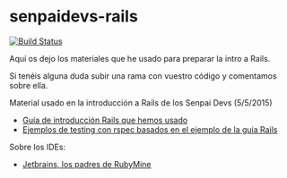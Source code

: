 # senpaidevs-rails
[![Build Status](https://travis-ci.org/francho/senpaidevs-rails.svg?branch=01-scaffold)](https://travis-ci.org/francho/senpaidevs-rails)

Aquí os dejo los materiales que he usado para preparar la intro a Rails.

Si tenéis alguna duda subir una rama con vuestro código y comentamos sobre ella.

Material usado en la introducción a Rails de los Senpai Devs (5/5/2015)

- [Guía de introducción Rails que hemos usado](http://guides.rubyonrails.org/getting_started.html)
- [Ejemplos de testing con rspec basados en el ejemplo de la guia Rails](https://github.com/howaboutwe/rspec-style-guide)

Sobre los IDEs:

- [Jetbrains, los padres de RubyMine](https://www.jetbrains.com/)
